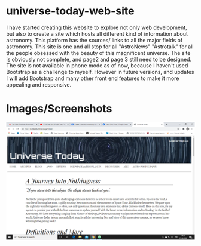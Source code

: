 # universe-today-web-site

I have started creating this website to explore not only web development, but also to create a site which hosts all different kind of information about astronomy. This platform has the sources/ links to all the major fields of astronomy. This site is one and all stop for all "AstroNews" "Astrotalk" for all the people obsessed with the beauty of this magnificent universe. The site is obviously not complete, and page2 and page 3 still need to be designed. The site is not available in phone mode as of now, because I haven't used Bootstrap as a challenge to myself. However in future versions, and updates I will add Bootstrap and many other front end features to make it more appealing and responsive.

# Images/Screenshots

![starting](https://github.com/Daksh-404/universe-today-web-site/blob/master/Web%20Dev/screenshots/ss1.PNG)

